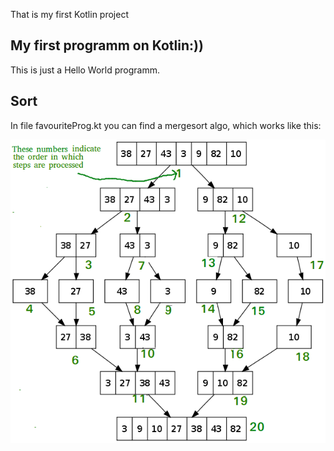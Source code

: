 That is my first Kotlin project

## My first programm on Kotlin:))
This is just a Hello World programm.

## Sort
In file favouriteProg.kt you can find a mergesort algo, which works like this: 

![Merge sort example](Merge-Sort-Tutorial.png)
